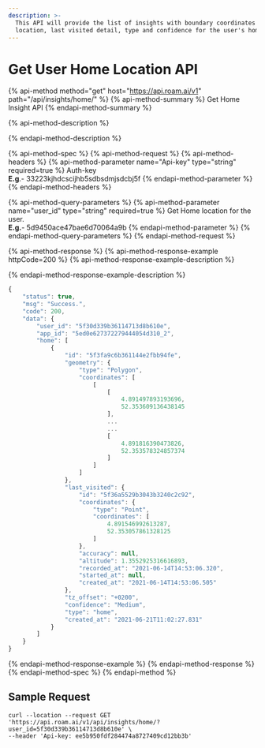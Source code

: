 ```yaml
---
description: >-
  This API will provide the list of insights with boundary coordinates of the
  location, last visited detail, type and confidence for the user's home.
---
```


# Get User Home Location API

{% api-method method="get" host="https://api.roam.ai/v1" path="/api/insights/home/" %}
{% api-method-summary %}
Get Home Insight API
{% endapi-method-summary %}

{% api-method-description %}

{% endapi-method-description %}

{% api-method-spec %}
{% api-method-request %}
{% api-method-headers %}
{% api-method-parameter name="Api-key" type="string" required=true %}
Auth-key  
**E.g**.- 33223kjhdcscijhb5sdbsdmjsdcbj5f
{% endapi-method-parameter %}
{% endapi-method-headers %}

{% api-method-query-parameters %}
{% api-method-parameter name="user\_id" type="string" required=true %}
Get Home location for the user.  
**E.g.**- 5d9450ace47bae6d70064a9b
{% endapi-method-parameter %}
{% endapi-method-query-parameters %}
{% endapi-method-request %}

{% api-method-response %}
{% api-method-response-example httpCode=200 %}
{% api-method-response-example-description %}

{% endapi-method-response-example-description %}

```javascript
{
    "status": true,
    "msg": "Success.",
    "code": 200,
    "data": {
        "user_id": "5f30d339b36114713d8b610e",
        "app_id": "5ed0e627372279444054d310_2",
        "home": [
            {
                "id": "5f3fa9c6b361144e2fbb94fe",
                "geometry": {
                    "type": "Polygon",
                    "coordinates": [
                        [
                            [
                                4.891497893193696,
                                52.353609136438145
                            ],
                            ...
                            ...
                            [
                                4.891816390473826,
                                52.353578324857374
                            ]                       
                        ]
                    ]
                },
                "last_visited": {
                    "id": "5f36a5529b3043b3240c2c92",
                    "coordinates": {
                        "type": "Point",
                        "coordinates": [
                            4.891546992613287,
                            52.353057861328125
                        ]
                    },
                    "accuracy": null,
                    "altitude": 1.3552925316616893,
                    "recorded_at": "2021-06-14T14:53:06.320",
                    "started_at": null,
                    "created_at": "2021-06-14T14:53:06.505"
                },
                "tz_offset": "+0200",
                "confidence": "Medium",
                "type": "home",
                "created_at": "2021-06-21T11:02:27.831"
            }
        ]
    }
}
```
{% endapi-method-response-example %}
{% endapi-method-response %}
{% endapi-method-spec %}
{% endapi-method %}

## Sample Request <a id="InsightsAPI-SampleRequest.1"></a>

```text
curl --location --request GET 'https://api.roam.ai/v1/api/insights/home/?user_id=5f30d339b36114713d8b610e' \
--header 'Api-key: ee5b950fdf284474a8727409cd12bb3b'
```

